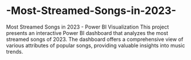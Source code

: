 # -Most-Streamed-Songs-in-2023-
 Most Streamed Songs in 2023 - Power BI Visualization  This project presents an interactive Power BI dashboard that analyzes the most streamed songs of 2023. The dashboard offers a comprehensive view of various attributes of popular songs, providing valuable insights into music trends.
